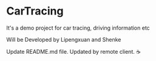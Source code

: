 # CarTracing
It's a demo project for car tracing, driving information etc 

Will be Developed by Lipengxuan and Shenke

Update README.md file.
Updated by remote client.
:coffee:
